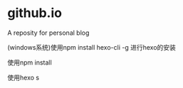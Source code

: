 # github.io
A reposity for personal blog

(windows系统)使用npm install hexo-cli -g 进行hexo的安装

使用npm install

使用hexo s
